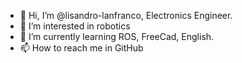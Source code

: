 - 👋 Hi, I’m @lisandro-lanfranco, Electronics Engineer.
- 👀 I’m interested in robotics
- 🌱 I’m currently learning ROS, FreeCad, English.
- 📫 How to reach me in GitHub

<!---
lisandro-lanfranco/lisandro-lanfranco is a ✨ special ✨ repository because its `README.md` (this file) appears on your GitHub profile.
You can click the Preview link to take a look at your changes.
--->
